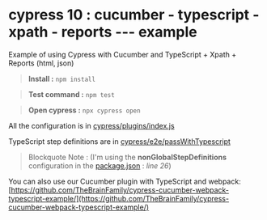 # cypress 10 : cucumber - typescript - xpath - reports --- example
Example of using Cypress with Cucumber and TypeScript + Xpath + Reports (html, json)

> **Install :** `npm install`

> **Test command :** `npm test`

> **Open cypress :** `npx cypress open`

All the configuration is in [cypress/plugins/index.js](cypress/plugins/index.js)

TypeScript step definitions are in [cypress/e2e/passWithTypescript](cypress/e2e/passWithTypescript)

> Blockquote
Note : (I'm using the **nonGlobalStepDefinitions** configuration in the [package.json](package.json) : *line 26*)



You can also use our Cucumber plugin with TypeScript and webpack: [https://github.com/TheBrainFamily/cypress-cucumber-webpack-typescript-example/](https://github.com/TheBrainFamily/cypress-cucumber-webpack-typescript-example/)
